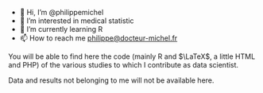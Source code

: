 - 👋 Hi, I’m @philippemichel
- 👀 I’m interested in medical statistic
- 🌱 I’m currently learning R
- 📫 How to reach me <philippe@docteur-michel.fr>

You will be able to find here the code (mainly R and $\LaTeX$, a little HTML and PHP) of the various studies to which I contribute as data scientist. 

Data and results not belonging to me will not be available here. 

<!---
philippemichel/philippemichel is a ✨ special ✨ repository because its `README.md` (this file) appears on your GitHub profile.
You can click the Preview link to take a look at your changes.
--->
